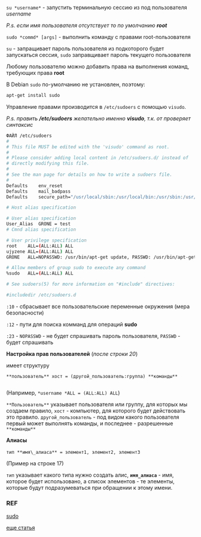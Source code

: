`su *username*`​ - запустить терминальную сессию из под пользователя *username*

*P.s. если имя пользователя отсутствует то по умолчанию **root***

`sudo *commd* [args]` - выполнить команду с правами root-пользователя

`su` - запращивает пароль пользователя из подкоторого будет запускаться сессия, `sudo` заправщивает пароль текущего пользователя

Любому пользователю можно добавить права на выполнения команд, требующих права **root**

В Debian `sudo` по-умолчанию не установлен, поэтому:

```sh
apt-get install sudo
```

Управление правами производится в `/etc/sudoers`​ с помощью `visudo`​.

*P.s. править **/etc/sudoers** желательно именно **visudo**, т.к. от проверяет синтаксис*

```sh
ФАЙЛ /etc/sudoers
#
# This file MUST be edited with the 'visudo' command as root.
#
# Please consider adding local content in /etc/sudoers.d/ instead of
# directly modifying this file.
#
# See the man page for details on how to write a sudoers file.
#
Defaults	env_reset
Defaults	mail_badpass
Defaults	secure_path="/usr/local/sbin:/usr/local/bin:/usr/sbin:/usr/bin:/sbin:/bin"

# Host alias specification

# User alias specification
User_Alias	GRONE = test
# Cmnd alias specification

# User privilege specification
root	ALL=(ALL:ALL) ALL
ujyzene ALL=(ALL:ALL) ALL
GRONE	ALL=NOPASSWD: /usr/bin/apt-get update, PASSWD: /usr/bin/apt-get upgrade

# Allow members of group sudo to execute any command
%sudo	ALL=(ALL:ALL) ALL

# See sudoers(5) for more information on "#include" directives:

#includedir /etc/sudoers.d

```

`:10`​ - сбрасывает все пользовательские переменные окружения (мера безопасности)

`:12` - пути для поиска комманд для операций **sudo**

`:23`​ - `NOPASSWD`​ - не будет спрашивать пароль пользователя, `PASSWD`​ - будет спрашивать

**Настройка прав пользователей** (*после строки 20*) 

имеет структуру

`**пользователь** хост = (другой_пользователь:группа) **команды**`

```

```

(Например, `*username *ALL = (ALL:ALL) ALL`​)

`**Пользователь**` указывает пользователя или группу, для которых мы создаем правило, `хост` - компьютер, для которого будет действовать это правило. `другой_пользователь` - под видом какого пользователя первый может выполнять команды, и последнее - разрешенные `**команды**`

**Алиасы**

`тип **имя\_алиаса** = элемент1, элемент2, элемент3`​

(Пример на строке 17)

`тип` указывает какого типа нужно создать алис, **`имя_алиаса`** - имя, которое будет использовано, а список элементов - те элементы, которые будут подразумеваться при обращении к этому имени.

### REF

[sudo](https://losst.ru/nastrojka-sudo-v-linux)

[еще статья](https://www.8host.com/blog/redaktirovanie-fajla-sudoers-v-ubuntu-i-centos/)

